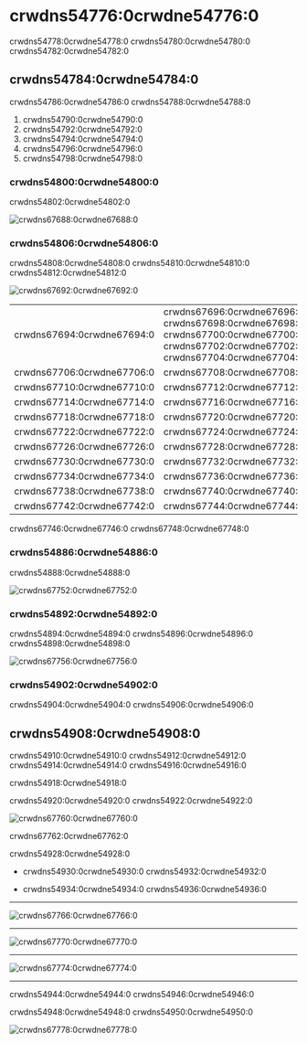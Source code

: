 # crwdns54776:0crwdne54776:0

crwdns54778:0crwdne54778:0 crwdns54780:0crwdne54780:0 crwdns54782:0crwdne54782:0

## crwdns54784:0crwdne54784:0

crwdns54786:0crwdne54786:0  crwdns54788:0crwdne54788:0

1. crwdns54790:0crwdne54790:0
2. crwdns54792:0crwdne54792:0
3. crwdns54794:0crwdne54794:0
4. crwdns54796:0crwdne54796:0
5. crwdns54798:0crwdne54798:0

### crwdns54800:0crwdne54800:0

crwdns54802:0crwdne54802:0

![crwdns67688:0crwdne67688:0](crwdns67686:0crwdne67686:0)

### crwdns54806:0crwdne54806:0

crwdns54808:0crwdne54808:0  crwdns54810:0crwdne54810:0  crwdns54812:0crwdne54812:0

![crwdns67692:0crwdne67692:0](crwdns67690:0crwdne67690:0)

|                            |                                                                                                                                         |
| -------------------------- | --------------------------------------------------------------------------------------------------------------------------------------- |
| crwdns67694:0crwdne67694:0 | crwdns67696:0crwdne67696:0 crwdns67698:0crwdne67698:0 crwdns67700:0crwdne67700:0  crwdns67702:0crwdne67702:0 crwdns67704:0crwdne67704:0 |
| crwdns67706:0crwdne67706:0 | crwdns67708:0crwdne67708:0                                                                                                              |
| crwdns67710:0crwdne67710:0 | crwdns67712:0crwdne67712:0                                                                                                              |
| crwdns67714:0crwdne67714:0 | crwdns67716:0crwdne67716:0                                                                                                              |
| crwdns67718:0crwdne67718:0 | crwdns67720:0crwdne67720:0                                                                                                              |
| crwdns67722:0crwdne67722:0 | crwdns67724:0crwdne67724:0                                                                                                              |
| crwdns67726:0crwdne67726:0 | crwdns67728:0crwdne67728:0                                                                                                              |
| crwdns67730:0crwdne67730:0 | crwdns67732:0crwdne67732:0                                                                                                              |
| crwdns67734:0crwdne67734:0 | crwdns67736:0crwdne67736:0                                                                                                              |
| crwdns67738:0crwdne67738:0 | crwdns67740:0crwdne67740:0                                                                                                              |
| crwdns67742:0crwdne67742:0 | crwdns67744:0crwdne67744:0                                                                                                              |
 crwdns67746:0crwdne67746:0  crwdns67748:0crwdne67748:0

### crwdns54886:0crwdne54886:0

crwdns54888:0crwdne54888:0

![crwdns67752:0crwdne67752:0](crwdns67750:0crwdne67750:0)

### crwdns54892:0crwdne54892:0

crwdns54894:0crwdne54894:0  crwdns54896:0crwdne54896:0 crwdns54898:0crwdne54898:0

![crwdns67756:0crwdne67756:0](crwdns67754:0crwdne67754:0)

### crwdns54902:0crwdne54902:0

crwdns54904:0crwdne54904:0 crwdns54906:0crwdne54906:0

## crwdns54908:0crwdne54908:0

crwdns54910:0crwdne54910:0 crwdns54912:0crwdne54912:0  crwdns54914:0crwdne54914:0  crwdns54916:0crwdne54916:0

crwdns54918:0crwdne54918:0

crwdns54920:0crwdne54920:0  crwdns54922:0crwdne54922:0

![crwdns67760:0crwdne67760:0](crwdns67758:0crwdne67758:0)

crwdns67762:0crwdne67762:0

crwdns54928:0crwdne54928:0

* crwdns54930:0crwdne54930:0 crwdns54932:0crwdne54932:0</br>

* crwdns54934:0crwdne54934:0 crwdns54936:0crwdne54936:0

---

![crwdns67766:0crwdne67766:0](crwdns67764:0crwdne67764:0)

---

![crwdns67770:0crwdne67770:0](crwdns67768:0crwdne67768:0)

---

![crwdns67774:0crwdne67774:0](crwdns67772:0crwdne67772:0)

---

crwdns54944:0crwdne54944:0  crwdns54946:0crwdne54946:0

crwdns54948:0crwdne54948:0  crwdns54950:0crwdne54950:0

![crwdns67778:0crwdne67778:0](crwdns67776:0crwdne67776:0)
